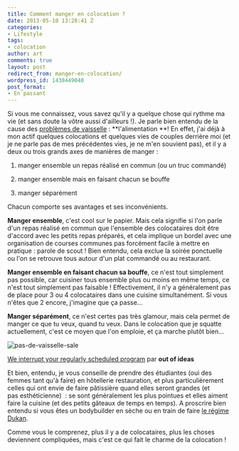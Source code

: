 ```yaml
---
title: Comment manger en colocation ?
date: 2013-05-10 13:28:41 Z
categories:
- Lifestyle
tags:
- colocation
author: art
comments: true
layout: post
redirect_from: manger-en-colocation/
wordpress_id: 1438449040
post_format:
- En passant
---
```


Si vous me connaissez, vous savez qu'il y a quelque chose qui rythme ma vie (et sans doute la vôtre aussi d'ailleurs !). Je parle bien entendu de la cause des [problèmes de vaisselle](https://irz.fr/departager-entre-colocataires) : **l'alimentation **!<!-- more --> En effet, j'ai déjà à mon actif quelques colocations et quelques vies de couples derrière moi (et je ne parle pas de mes précédentes vies, je ne m'en souvient pas), et il y a deux ou trois grands axes de manières de manger :



	
  1. manger ensemble un repas réalisé en commun (ou un truc commandé)

	
  2. manger ensemble mais en faisant chacun se bouffe

	
  3. manger séparément


Chacun comporte ses avantages et ses inconvénients.

**Manger ensemble**, c'est cool sur le papier. Mais cela signifie si l'on parle d'un repas réalisé en commun que l'ensemble des colocataires doit être d'accord avec les petits repas préparés, et cela implique un bordel avec une organisation de courses communes pas forcément facile à mettre en pratique : parole de scout ! Bien entendu, cela exclue la soirée ponctuelle ou l'on se retrouve tous autour d'un plat commandé ou au restaurant.

**Manger ensemble en faisant chacun sa bouffe**, ce n'est tout simplement pas possible, car cuisiner tous ensemble plus ou moins en même temps, ce n'est tout simplement pas faisable ! Effectivement, il n'y a généralement pas de place pour 3 ou 4 colocataires dans une cuisine simultanément. Si vous n'êtes que 2 encore, j'imagine que ça passe...

**Manger séparément**, ce n'est certes pas très glamour, mais cela permet de manger ce que tu veux, quand tu veux. Dans le colocation que je squatte actuellement, c'est ce moyen que l'on emploie, et ça marche plutôt bien...

<img alt="pas-de-vaisselle-sale" data-src="https://static.irz.fr/2013/05/pas-de-vaisselle-sale-640x480.jpg" src="https://static.irz.fr/thumb.php?size=<100&crop=0&src=https://static.irz.fr/2013/05/pas-de-vaisselle-sale-640x480.jpg" />


[We interrupt your regularly scheduled program](http://www.flickr.com/photos/outofideas/280343710/in/photostream/) par **out of ideas**


Et bien, entendu, je vous conseille de prendre des étudiantes (oui des femmes tant qu'à faire) en hôtellerie restauration, et plus particulièrement celles qui ont envie de faire pâtissière quand elles seront grandes (et pas esthéticienne)  : se sont généralement les plus pointues et elles aiment faire la cuisine (et des petits gâteaux de temps en temps). A proscrire bien entendu si vous êtes un bodybuilder en sèche ou en train de faire [le régime Dukan](https://irz.fr/pp-10-meilleurs-plats-regime-dukan).

Comme vous le comprenez, plus il y a de colocataires, plus les choses deviennent compliquées, mais c'est ce qui fait le charme de la colocation !


